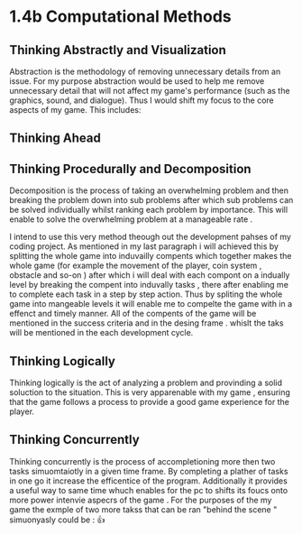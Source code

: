 # 1.4b Computational Methods

## Thinking Abstractly and Visualization

Abstraction is the methodology of removing unnecessary details from an issue. For my purpose abstraction would be used to help me remove unnecessary detail that will not affect my game's performance (such as the graphics, sound, and dialogue). Thus I would shift my focus to the core aspects of my game. This includes:&#x20;















## Thinking Ahead

## Thinking Procedurally and Decomposition

Decomposition is the process of taking an overwhelming  problem and then breaking the problem down into sub problems after which sub problems can be solved individually whilst ranking each problem by importance. This will enable to solve the overwhelming problem at a manageable rate .

I intend to use this very method theough out the development pahses  of my coding project. As mentioned in my last paragraph i will achieved this by splitting the whole game into induvailly compents which together makes the whole game (for example the movement of the player, coin system , obstacle and so-on ) after which i will deal with each compont on a indually level by breaking the compent into induvally tasks , there after enabling me to complete each task in a step by step action. Thus by spliting the whole game into mangeable levels it will enable me to compelte the game with in a effenct and timely manner. All of the compents of the game will be mentioned in the success criteria and in the desing frame . whislt the taks will be mentioned in the each development cycle.&#x20;



## Thinking Logically

Thinking logically is the act of analyzing a problem and provinding a solid soluction to the situation. This is very apparenable with my game , ensuring that the game follows a process to provide a good game experience for the player.&#x20;

## Thinking Concurrently

Thinking concurrently is the process of accompletioning more then two tasks simuomtaiotly in a given time frame. By completing a plather of tasks in one go it  increase the efficentice of the program.  Additionally it provides a useful way to same time whuch enables for the pc to shifts its foucs onto more power intenvie aspecrs of the game . For the purposes of the my game the exmple of  two more takss that can be ran "behind the scene " simuonyasly could be : :thumbsup:

